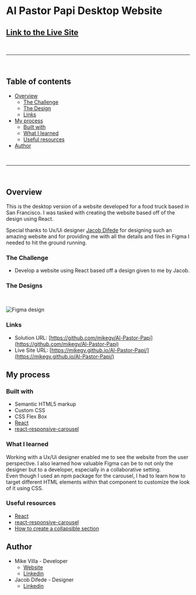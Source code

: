 # Al Pastor Papi Desktop Website

## [Link to the Live Site](https://mikegv.github.io/Al-Pastor-Papi/)

<br />

----

<br />

## Table of contents

- [Overview](#overview)
  - [The Challenge](#the-challenge)
  - [The Design](#the-Designs)
  - [Links](#links)
- [My process](#my-process)
  - [Built with](#built-with)
  - [What I learned](#what-i-learned)
  - [Useful resources](#useful-resources)
- [Author](#author)

<br />

----

<br />

## Overview

This is the desktop version of a website developed for a food truck based in San Francisco. I was tasked with creating the website based off of the design using React. 

Special thanks to Ux/Ui designer [Jacob Difede](https://www.linkedin.com/in/jacob-difede-434955221/) for designing such an amazing website and for providing me with all the details and files in Figma I needed to hit the ground running. 

### The Challenge

- Develop a website using React based off a design given to me by Jacob.

### The Designs

<br />

![Figma design](./design/Desktop%20-%201.png)


### Links

- Solution URL: [https://github.com/mikegv/Al-Pastor-Papi](https://github.com/mikegv/Al-Pastor-Papi)
- Live Site URL: [https://mikegv.github.io/Al-Pastor-Papi/](https://mikegv.github.io/Al-Pastor-Papi/)

## My process

### Built with

- Semantic HTML5 markup
- Custom CSS 
- CSS Flex Box
- [React](https://reactjs.org/)
- [react-responsive-carousel](http://react-responsive-carousel.js.org/)

### What I learned

Working with a Ux/Ui designer enabled me to see the website from the user perspective.  I also learned how valuable Figma can be to not only the designer but to a developer, especially in a collaborative setting.  
Even though I used an npm package for the carousel, I had to learn how to target different HTML elements within that component to customize the look of it using CSS.  


### Useful resources

- [React](https://reactjs.org/)
- [react-responsive-carousel](http://react-responsive-carousel.js.org/)
- [How to create a collapsible section](https://www.w3schools.com/howto/howto_js_collapsible.asp)

## Author

- Mike Villa - Developer
  - [Website](https://mikegv.github.io/portfolio/)
  - [Linkedin](https://www.linkedin.com/in/michael-villa-338a0567/)
- Jacob Difede - Designer
  - [Linkedin](https://www.linkedin.com/in/jacob-difede-434955221/)

